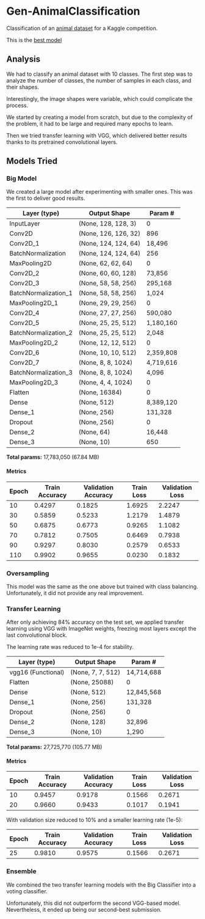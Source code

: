 # Gen-AnimalClassification
Classification of an [animal dataset](https://www.kaggle.com/datasets/miguelxp/animalprediction) for a Kaggle competition.

This is the [best model](https://huggingface.co/MiguelGP-13/AnimalClassifier)

## Analysis
We had to classify an animal dataset with 10 classes. The first step was to analyze the number of classes, the number of samples in each class, and their shapes.

Interestingly, the image shapes were variable, which could complicate the process.

We started by creating a model from scratch, but due to the complexity of the problem, it had to be large and required many epochs to learn.

Then we tried transfer learning with VGG, which delivered better results thanks to its pretrained convolutional layers.

## Models Tried

### Big Model
We created a large model after experimenting with smaller ones. This was the first to deliver good results.

| Layer (type)              | Output Shape         | Param #     |
|---------------------------|----------------------|-------------|
| InputLayer                | (None, 128, 128, 3)  | 0           |
| Conv2D                    | (None, 126, 126, 32) | 896         |
| Conv2D_1                  | (None, 124, 124, 64) | 18,496      |
| BatchNormalization        | (None, 124, 124, 64) | 256         |
| MaxPooling2D              | (None, 62, 62, 64)   | 0           |
| Conv2D_2                  | (None, 60, 60, 128)  | 73,856      |
| Conv2D_3                  | (None, 58, 58, 256)  | 295,168     |
| BatchNormalization_1      | (None, 58, 58, 256)  | 1,024       |
| MaxPooling2D_1            | (None, 29, 29, 256)  | 0           |
| Conv2D_4                  | (None, 27, 27, 256)  | 590,080     |
| Conv2D_5                  | (None, 25, 25, 512)  | 1,180,160   |
| BatchNormalization_2      | (None, 25, 25, 512)  | 2,048       |
| MaxPooling2D_2            | (None, 12, 12, 512)  | 0           |
| Conv2D_6                  | (None, 10, 10, 512)  | 2,359,808   |
| Conv2D_7                  | (None, 8, 8, 1024)   | 4,719,616   |
| BatchNormalization_3      | (None, 8, 8, 1024)   | 4,096       |
| MaxPooling2D_3            | (None, 4, 4, 1024)   | 0           |
| Flatten                   | (None, 16384)        | 0           |
| Dense                     | (None, 512)          | 8,389,120   |
| Dense_1                   | (None, 256)          | 131,328     |
| Dropout                   | (None, 256)          | 0           |
| Dense_2                   | (None, 64)           | 16,448      |
| Dense_3                   | (None, 10)           | 650         |

**Total params:** 17,783,050 (67.84 MB)

#### Metrics
| Epoch | Train Accuracy | Validation Accuracy | Train Loss | Validation Loss |
|-------|----------------|---------------------|------------|-----------------|
| 10    | 0.4297         | 0.1825              | 1.6925     | 2.2247          |
| 30    | 0.5859         | 0.5233              | 1.2179     | 1.4879          |
| 50    | 0.6875         | 0.6773              | 0.9265     | 1.1082          |
| 70    | 0.7812         | 0.7505              | 0.6469     | 0.7938          |
| 90    | 0.9297         | 0.8030              | 0.2579     | 0.6533          |
| 110   | 0.9902         | 0.9655              | 0.0230     | 0.1832          |

### Oversampling
This model was the same as the one above but trained with class balancing. Unfortunately, it did not provide any real improvement.

### Transfer Learning
After only achieving 84% accuracy on the test set, we applied transfer learning using VGG with ImageNet weights, freezing most layers except the last convolutional block.

The learning rate was reduced to 1e-4 for stability.

| Layer (type)              | Output Shape         | Param #     |
|---------------------------|----------------------|-------------|
| vgg16 (Functional)        | (None, 7, 7, 512)    | 14,714,688  |
| Flatten                   | (None, 25088)        | 0           |
| Dense                     | (None, 512)          | 12,845,568  |
| Dense_1                   | (None, 256)          | 131,328     |
| Dropout                   | (None, 256)          | 0           |
| Dense_2                   | (None, 128)          | 32,896      |
| Dense_3                   | (None, 10)           | 1,290       |

**Total params:** 27,725,770 (105.77 MB)

#### Metrics
| Epoch | Train Accuracy | Validation Accuracy | Train Loss | Validation Loss |
|-------|----------------|---------------------|------------|-----------------|
| 10    | 0.9457         | 0.9178              | 0.1566     | 0.2671          |
| 20    | 0.9660         | 0.9433              | 0.1017     | 0.1941          |

With validation size reduced to 10% and a smaller learning rate (1e-5):

| Epoch | Train Accuracy | Validation Accuracy | Train Loss | Validation Loss |
|-------|----------------|---------------------|------------|-----------------|
| 25    | 0.9810         | 0.9575              | 0.1566     | 0.2671          |

### Ensemble
We combined the two transfer learning models with the Big Classifier into a voting classifier.

Unfortunately, this did not outperform the second VGG-based model. Nevertheless, it ended up being our second-best submission.
